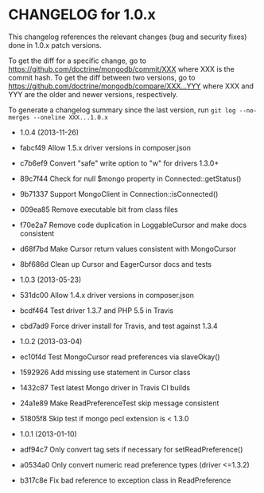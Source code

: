 CHANGELOG for 1.0.x
===================

This changelog references the relevant changes (bug and security fixes) done
in 1.0.x patch versions.

To get the diff for a specific change, go to
https://github.com/doctrine/mongodb/commit/XXX where XXX is the commit hash.
To get the diff between two versions, go to
https://github.com/doctrine/mongodb/compare/XXX...YYY where XXX and YYY are
the older and newer versions, respectively.

To generate a changelog summary since the last version, run
`git log --no-merges --oneline XXX...1.0.x`

* 1.0.4 (2013-11-26)

 * fabcf49 Allow 1.5.x driver versions in composer.json
 * c7b6ef9 Convert "safe" write option to "w" for drivers 1.3.0+
 * 89c7f44 Check for null $mongo property in Connected::getStatus()
 * 9b71337 Support MongoClient in Connection::isConnected()
 * 009ea85 Remove executable bit from class files
 * f70e2a7 Remove code duplication in LoggableCursor and make docs consistent
 * d68f7bd Make Cursor return values consistent with MongoCursor
 * 8bf686d Clean up Cursor and EagerCursor docs and tests

* 1.0.3 (2013-05-23)

 * 531dc00 Allow 1.4.x driver versions in composer.json
 * bcdf464 Test driver 1.3.7 and PHP 5.5 in Travis
 * cbd7ad9 Force driver install for Travis, and test against 1.3.4

* 1.0.2 (2013-03-04)

 * ec10f4d Test MongoCursor read preferences via slaveOkay()
 * 1592926 Add missing use statement in Cursor class
 * 1432c87 Test latest Mongo driver in Travis CI builds
 * 24a1e89 Make ReadPreferenceTest skip message consistent </ocd>
 * 51805f8 Skip test if mongo pecl extension is < 1.3.0

* 1.0.1 (2013-01-10)

 * adf94c7 Only convert tag sets if necessary for setReadPreference()
 * a0534a0 Only convert numeric read preference types (driver <=1.3.2)
 * b317c8e Fix bad reference to exception class in ReadPreference
